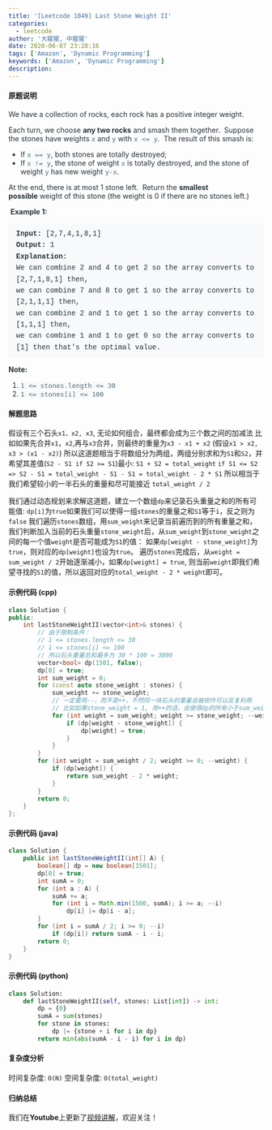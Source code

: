 ```yaml
---
title: '[Leetcode 1049] Last Stone Weight II'
categories:
  - leetcode
author: '大猩猩, 中猩猩'
date: 2020-06-07 23:28:16
tags: ['Amazon', 'Dynamic Programming']
keywords: ['Amazon', 'Dynamic Programming']
description:
---
```

#### 原题说明
<p style="font-size: 14px; margin-bottom: 1em; color: rgb(38, 50, 56); font-family: -apple-system, system-ui, &quot;Segoe UI&quot;, &quot;PingFang SC&quot;, &quot;Hiragino Sans GB&quot;, &quot;Microsoft YaHei&quot;, &quot;Helvetica Neue&quot;, Helvetica, Arial, sans-serif, &quot;Apple Color Emoji&quot;, &quot;Segoe UI Emoji&quot;, &quot;Segoe UI Symbol&quot;;">We have a collection of rocks, each rock has a positive integer weight.</p><p style="font-size: 14px; margin-bottom: 1em; color: rgb(38, 50, 56); font-family: -apple-system, system-ui, &quot;Segoe UI&quot;, &quot;PingFang SC&quot;, &quot;Hiragino Sans GB&quot;, &quot;Microsoft YaHei&quot;, &quot;Helvetica Neue&quot;, Helvetica, Arial, sans-serif, &quot;Apple Color Emoji&quot;, &quot;Segoe UI Emoji&quot;, &quot;Segoe UI Symbol&quot;;">Each turn, we choose&nbsp;<span style="font-weight: bolder;">any two rocks</span>&nbsp;and smash them together.&nbsp; Suppose the stones have weights&nbsp;<code style="font-family: monospace; font-size: 13px; color: rgb(84, 110, 122); background-color: rgb(247, 249, 250); border-radius: 3px;">x</code>&nbsp;and&nbsp;<code style="font-family: monospace; font-size: 13px; color: rgb(84, 110, 122); background-color: rgb(247, 249, 250); border-radius: 3px;">y</code>&nbsp;with&nbsp;<code style="font-family: monospace; font-size: 13px; color: rgb(84, 110, 122); background-color: rgb(247, 249, 250); border-radius: 3px;">x &lt;= y</code>.&nbsp; The result of this smash is:</p><ul style="margin-bottom: 1em; color: rgb(38, 50, 56); font-family: -apple-system, system-ui, &quot;Segoe UI&quot;, &quot;PingFang SC&quot;, &quot;Hiragino Sans GB&quot;, &quot;Microsoft YaHei&quot;, &quot;Helvetica Neue&quot;, Helvetica, Arial, sans-serif, &quot;Apple Color Emoji&quot;, &quot;Segoe UI Emoji&quot;, &quot;Segoe UI Symbol&quot;;"><li>If&nbsp;<code style="font-family: monospace; font-size: 13px; color: rgb(84, 110, 122); background-color: rgb(247, 249, 250); border-radius: 3px;">x == y</code>, both stones are totally destroyed;</li><li>If&nbsp;<code style="font-family: monospace; font-size: 13px; color: rgb(84, 110, 122); background-color: rgb(247, 249, 250); border-radius: 3px;">x != y</code>, the stone of weight&nbsp;<code style="font-family: monospace; font-size: 13px; color: rgb(84, 110, 122); background-color: rgb(247, 249, 250); border-radius: 3px;">x</code>&nbsp;is totally destroyed, and the stone of weight&nbsp;<code style="font-family: monospace; font-size: 13px; color: rgb(84, 110, 122); background-color: rgb(247, 249, 250); border-radius: 3px;">y</code>&nbsp;has new weight&nbsp;<code style="font-family: monospace; font-size: 13px; color: rgb(84, 110, 122); background-color: rgb(247, 249, 250); border-radius: 3px;">y-x</code>.</li></ul><p style="font-size: 14px; margin-bottom: 1em; color: rgb(38, 50, 56); font-family: -apple-system, system-ui, &quot;Segoe UI&quot;, &quot;PingFang SC&quot;, &quot;Hiragino Sans GB&quot;, &quot;Microsoft YaHei&quot;, &quot;Helvetica Neue&quot;, Helvetica, Arial, sans-serif, &quot;Apple Color Emoji&quot;, &quot;Segoe UI Emoji&quot;, &quot;Segoe UI Symbol&quot;;">At the end, there is at most 1 stone left.&nbsp; Return the&nbsp;<span style="font-weight: bolder;">smallest possible</span>&nbsp;weight of this stone (the weight is&nbsp;0 if there are no stones left.)</p><p style="font-size: 14px; margin-bottom: 1em; color: rgb(38, 50, 56); font-family: -apple-system, system-ui, &quot;Segoe UI&quot;, &quot;PingFang SC&quot;, &quot;Hiragino Sans GB&quot;, &quot;Microsoft YaHei&quot;, &quot;Helvetica Neue&quot;, Helvetica, Arial, sans-serif, &quot;Apple Color Emoji&quot;, &quot;Segoe UI Emoji&quot;, &quot;Segoe UI Symbol&quot;;">&nbsp;<span style="font-weight: bolder;">Example 1:</span></p><pre style="font-family: SFMono-Regular, Consolas, &quot;Liberation Mono&quot;, Menlo, Courier, monospace; margin-bottom: 1em; background: rgb(247, 249, 250); padding: 10px 15px; color: rgb(38, 50, 56); line-height: 1.6; border-radius: 3px; white-space: pre-wrap;"><span style="font-weight: bolder;">Input: </span>[2,7,4,1,8,1]
<span style="font-weight: bolder;">Output: </span>1
<span style="font-weight: bolder;">Explanation: </span>
We can combine 2 and 4 to get 2 so the array converts to [2,7,1,8,1] then,
we can combine 7 and 8 to get 1 so the array converts to [2,1,1,1] then,
we can combine 2 and 1 to get 1 so the array converts to [1,1,1] then,
we can combine 1 and 1 to get 0 so the array converts to [1] then that's the optimal value.&nbsp;</pre><p style="font-size: 14px; margin-bottom: 1em; color: rgb(38, 50, 56); font-family: -apple-system, system-ui, &quot;Segoe UI&quot;, &quot;PingFang SC&quot;, &quot;Hiragino Sans GB&quot;, &quot;Microsoft YaHei&quot;, &quot;Helvetica Neue&quot;, Helvetica, Arial, sans-serif, &quot;Apple Color Emoji&quot;, &quot;Segoe UI Emoji&quot;, &quot;Segoe UI Symbol&quot;;"><span style="font-weight: bolder;">Note:</span></p><ol style="margin-bottom: 1em; color: rgb(38, 50, 56); font-family: -apple-system, system-ui, &quot;Segoe UI&quot;, &quot;PingFang SC&quot;, &quot;Hiragino Sans GB&quot;, &quot;Microsoft YaHei&quot;, &quot;Helvetica Neue&quot;, Helvetica, Arial, sans-serif, &quot;Apple Color Emoji&quot;, &quot;Segoe UI Emoji&quot;, &quot;Segoe UI Symbol&quot;;"><li><code style="font-family: monospace; font-size: 13px; color: rgb(84, 110, 122); background-color: rgb(247, 249, 250); border-radius: 3px;">1 &lt;= stones.length &lt;= 30</code></li><li><code style="font-family: monospace; font-size: 13px; color: rgb(84, 110, 122); background-color: rgb(247, 249, 250); border-radius: 3px;">1 &lt;= stones[i] &lt;= 100</code></li></ol>
<!--more-->

#### 解题思路
假设有三个石头`x1，x2, x3`, 无论如何组合，最终都会成为三个数之间的加减法
比如如果先合并`x1`，`x2`,再与`x3`合并，则最终的重量为`x3 - x1 + x2` (假设`x1 > x2, x3 > (x1 - x2)`)
所以这道题相当于将数组分为两组，两组分别求和为`S1`和`S2`，并希望其差值(`S2 - S1 if S2 >= S1`)最小:
`S1 + S2 = total_weight`
`if S1 <= S2 => S2 - S1 = total_weight - S1 - S1 = total_weight - 2 * S1`
所以相当于我们希望较小的一半石头的重量和尽可能接近 `total_weight / 2`
 
我们通过动态规划来求解这道题，建立一个数组`dp`来记录石头重量之和的所有可能值:
`dp[i]`为`true`如果我们可以使得一组`stones`的重量之和`S1`等于`i`，反之则为`false`
我们遍历`stones`数组，用`sum_weight`来记录当前遍历到的所有重量之和，
我们判断加入当前的石头重量`stone_weight`后，从`sum_weight`到`stone_weight`之间的每一个值`weight`是否可能成为`S1`的值：
如果`dp[weight - stone_weight]`为`true`，则对应的`dp[weight]`也设为`true`。
遍历`stones`完成后，从`weight = sum_weight / 2`开始逐渐减小，如果`dp[weight] = true`,
则当前`weight`即我们希望寻找的`S1`的值，所以返回对应的`total_weight - 2 * weight`即可。

#### 示例代码 (cpp)
```cpp
class Solution {
public:
    int lastStoneWeightII(vector<int>& stones) {
        // 由于限制条件：
        // 1 <= stones.length <= 30
        // 1 <= stones[i] <= 100
        // 所以石头重量总和最多为 30 * 100 = 3000
        vector<bool> dp(1501, false);
        dp[0] = true;
        int sum_weight = 0;
        for (const auto stone_weight : stones) {
            sum_weight += stone_weight;
            // 一定要用--，而不是++，不然同一块石头的重量会被视作可以反复利用
            // 比如如果stone_weight = 1, 用++的话，会使得dp的所有小于sum_weight的值都为true
            for (int weight = sum_weight; weight >= stone_weight; --weight) {
                if (dp[weight - stone_weight]) {
                    dp[weight] = true;
                }
            }
        }
        for (int weight = sum_weight / 2; weight >= 0; --weight) {
            if (dp[weight]) {
                return sum_weight - 2 * weight;
            }
        }
        return 0;
    }
};
```

#### 示例代码 (java)
```java
class Solution {
    public int lastStoneWeightII(int[] A) {
        boolean[] dp = new boolean[1501];
        dp[0] = true;
        int sumA = 0;
        for (int a : A) {
            sumA += a;
            for (int i = Math.min(1500, sumA); i >= a; --i)
                dp[i] |= dp[i - a];
        }
        for (int i = sumA / 2; i >= 0; --i)
            if (dp[i]) return sumA - i - i;
        return 0;
    }
}
```

#### 示例代码 (python)
```python
class Solution:
    def lastStoneWeightII(self, stones: List[int]) -> int:
        dp = {0}
        sumA = sum(stones)
        for stone in stones:
            dp |= {stone + i for i in dp}
        return min(abs(sumA - i - i) for i in dp)
```

#### 复杂度分析
时间复杂度: `O(N)`
空间复杂度: `O(total_weight)`

#### 归纳总结
我们在**Youtube**上更新了[视频讲解](https://youtu.be/oPgLkIwq9l0)，欢迎关注！